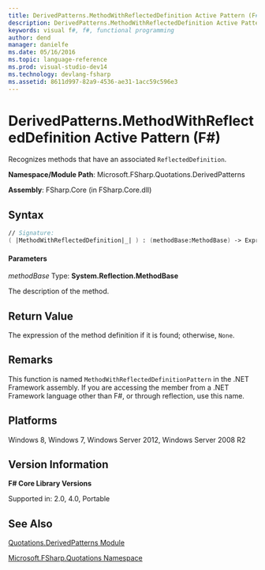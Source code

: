 ```yaml
---
title: DerivedPatterns.MethodWithReflectedDefinition Active Pattern (F#)
description: DerivedPatterns.MethodWithReflectedDefinition Active Pattern (F#)
keywords: visual f#, f#, functional programming
author: dend
manager: danielfe
ms.date: 05/16/2016
ms.topic: language-reference
ms.prod: visual-studio-dev14
ms.technology: devlang-fsharp
ms.assetid: 8611d997-82a9-4536-ae31-1acc59c596e3 
---
```


# DerivedPatterns.MethodWithReflectedDefinition Active Pattern (F#)

Recognizes methods that have an associated `ReflectedDefinition`.

**Namespace/Module Path**: Microsoft.FSharp.Quotations.DerivedPatterns

**Assembly**: FSharp.Core (in FSharp.Core.dll)


## Syntax

```fsharp
// Signature:
( |MethodWithReflectedDefinition|_| ) : (methodBase:MethodBase) -> Expr option
```

#### Parameters
*methodBase*
Type: **System.Reflection.MethodBase**


The description of the method.

## Return Value

The expression of the method definition if it is found; otherwise, `None`.

## Remarks
This function is named `MethodWithReflectedDefinitionPattern` in the .NET Framework assembly. If you are accessing the member from a .NET Framework language other than F#, or through reflection, use this name.


## Platforms
Windows 8, Windows 7, Windows Server 2012, Windows Server 2008 R2


## Version Information
**F# Core Library Versions**

Supported in: 2.0, 4.0, Portable

## See Also
[Quotations.DerivedPatterns Module](Quotations.DerivedPatterns-Module-%5BFSharp%5D.md)

[Microsoft.FSharp.Quotations Namespace](Microsoft.FSharp.Quotations-Namespace-%5BFSharp%5D.md)